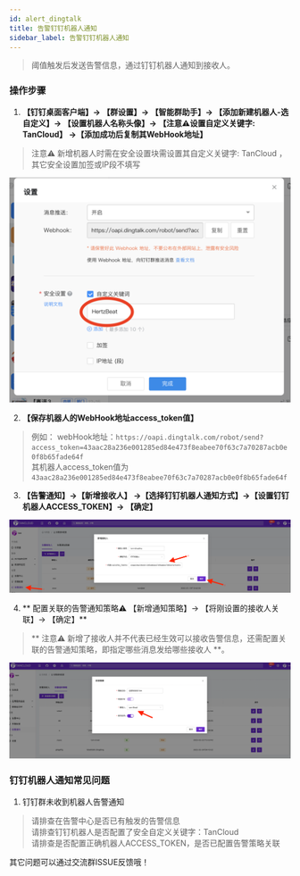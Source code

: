```yaml
---
id: alert_dingtalk  
title: 告警钉钉机器人通知      
sidebar_label: 告警钉钉机器人通知      
---
```


> 阈值触发后发送告警信息，通过钉钉机器人通知到接收人。      

### 操作步骤   

1. **【钉钉桌面客户端】-> 【群设置】-> 【智能群助手】-> 【添加新建机器人-选自定义】-> 【设置机器人名称头像】-> 【注意⚠️设置自定义关键字: TanCloud】 ->【添加成功后复制其WebHook地址】**

> 注意⚠️ 新增机器人时需在安全设置块需设置其自定义关键字: TanCloud ，其它安全设置加签或IP段不填写    

![email](/img/docs/help/alert-notice-8.png)     

2. **【保存机器人的WebHook地址access_token值】**

> 例如： webHook地址：`https://oapi.dingtalk.com/robot/send?access_token=43aac28a236e001285ed84e473f8eabee70f63c7a70287acb0e0f8b65fade64f`          
> 其机器人access_token值为 `43aac28a236e001285ed84e473f8eabee70f63c7a70287acb0e0f8b65fade64f`

3. **【告警通知】->【新增接收人】 ->【选择钉钉机器人通知方式】->【设置钉钉机器人ACCESS_TOKEN】-> 【确定】**

![email](/img/docs/help/alert-notice-9.png)

4. ** 配置关联的告警通知策略⚠️ 【新增通知策略】-> 【将刚设置的接收人关联】-> 【确定】**  

> ** 注意⚠️ 新增了接收人并不代表已经生效可以接收告警信息，还需配置关联的告警通知策略，即指定哪些消息发给哪些接收人 **。   

![email](/img/docs/help/alert-notice-4.png)    


### 钉钉机器人通知常见问题   

1. 钉钉群未收到机器人告警通知  
> 请排查在告警中心是否已有触发的告警信息  
> 请排查钉钉机器人是否配置了安全自定义关键字：TanCloud  
> 请排查是否配置正确机器人ACCESS_TOKEN，是否已配置告警策略关联

其它问题可以通过交流群ISSUE反馈哦！  

